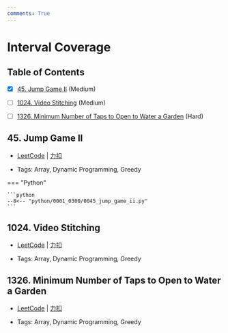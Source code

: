 ```yaml
---
comments: True
---
```


# Interval Coverage

## Table of Contents

- [x] [45. Jump Game II](#45-jump-game-ii) (Medium)
- [ ] [1024. Video Stitching](#1024-video-stitching) (Medium)
- [ ] [1326. Minimum Number of Taps to Open to Water a Garden](#1326-minimum-number-of-taps-to-open-to-water-a-garden) (Hard)


## 45. Jump Game II

-    [LeetCode](https://leetcode.com/problems/jump-game-ii/) | [力扣](https://leetcode.cn/problems/jump-game-ii/)

-   Tags: Array, Dynamic Programming, Greedy

=== "Python"

    ```python
    --8<-- "python/0001_0300/0045_jump_game_ii.py"
    ```



## 1024. Video Stitching

-    [LeetCode](https://leetcode.com/problems/video-stitching/) | [力扣](https://leetcode.cn/problems/video-stitching/)

-   Tags: Array, Dynamic Programming, Greedy



## 1326. Minimum Number of Taps to Open to Water a Garden

-    [LeetCode](https://leetcode.com/problems/minimum-number-of-taps-to-open-to-water-a-garden/) | [力扣](https://leetcode.cn/problems/minimum-number-of-taps-to-open-to-water-a-garden/)

-   Tags: Array, Dynamic Programming, Greedy
